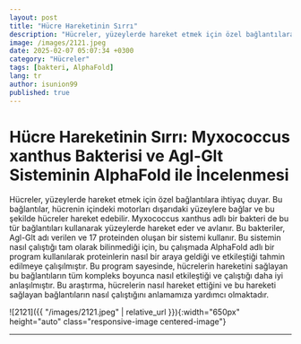 ```yaml
---
layout: post
title: "Hücre Hareketinin Sırrı"
description: "Hücreler, yüzeylerde hareket etmek için özel bağlantılara ihtiyaç duyar. Bu bağlantılar, hücrenin içindeki motorları dışarıdaki yüzeylere bağlar ve bu şekilde hücreler hareket edebilir."
image: /images/2121.jpeg
date: 2025-02-07 05:07:34 +0300
category: "Hücreler" 
tags: [bakteri, AlphaFold] 
lang: tr
author: isunion99
published: true
---
```


# **Hücre Hareketinin Sırrı: Myxococcus xanthus Bakterisi ve Agl-Glt Sisteminin AlphaFold ile İncelenmesi**
  
Hücreler, yüzeylerde hareket etmek için özel bağlantılara ihtiyaç duyar. Bu bağlantılar, hücrenin içindeki motorları dışarıdaki yüzeylere bağlar ve bu şekilde hücreler hareket edebilir. Myxococcus xanthus adlı bir bakteri de bu tür bağlantıları kullanarak yüzeylerde hareket eder ve avlanır. Bu bakteriler, Agl-Glt adı verilen ve 17 proteinden oluşan bir sistemi kullanır. Bu sistemin nasıl çalıştığı tam olarak bilinmediği için, bu çalışmada AlphaFold adlı bir program kullanılarak proteinlerin nasıl bir araya geldiği ve etkileştiği tahmin edilmeye çalışılmıştır. Bu program sayesinde, hücrelerin hareketini sağlayan bu bağlantıların tüm kompleks boyunca nasıl etkileştiği ve çalıştığı daha iyi anlaşılmıştır. Bu araştırma, hücrelerin nasıl hareket ettiğini ve bu hareketi sağlayan bağlantıların nasıl çalıştığını anlamamıza yardımcı olmaktadır.

![2121]({{ "/images/2121.jpeg" | relative_url }}){:width="650px" height="auto" class="responsive-image centered-image"}


---